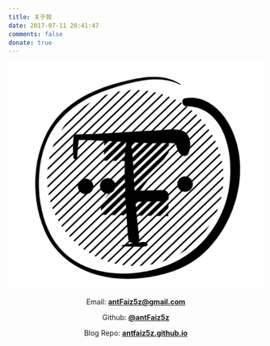 ```yaml
---
title: 关于我
date: 2017-07-11 20:41:47
comments: false
donate: true
---
```


<div align="center">

![antFaiz5z](/images/avatar.png )

Email: **<antFaiz5z@gmail.com>**

Github: **[@antFaiz5z](https://github.com/antFaiz5z)**

Blog Repo: **[antfaiz5z.github.io](https://github.com/antFaiz5z/antfaiz5z.github.io)**

</div>
